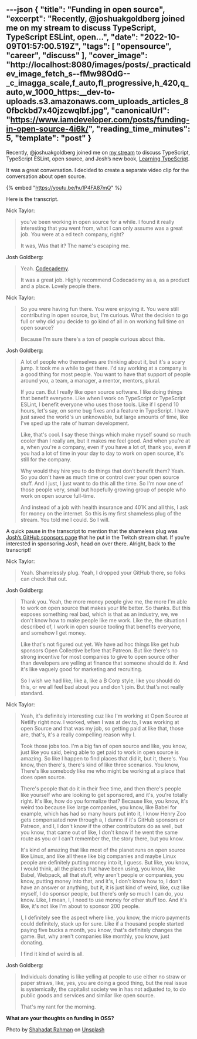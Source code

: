 ---json
{
  "title": "Funding in open source",
  "excerpt": "Recently, @joshuakgoldberg joined me on my stream to discuss TypeScript, TypeScript ESLint, open...",
  "date": "2022-10-09T01:57:00.519Z",
  "tags": [
    "opensource",
    "career",
    "discuss"
  ],
  "cover_image": "http://localhost:8080/images/posts/_practicaldev_image_fetch_s--fMw98OdG--_c_imagga_scale,f_auto,fl_progressive,h_420,q_auto,w_1000_https:__dev-to-uploads.s3.amazonaws.com_uploads_articles_80fbckbd7x40jzcwqlbf.jpg",
  "canonicalUrl": "https://www.iamdeveloper.com/posts/funding-in-open-source-4i6k/",
  "reading_time_minutes": 5,
  "template": "post"
}
---

Recently, @joshuakgoldberg joined me on [my stream](https://livecoding.ca) to discuss TypeScript, TypeScript ESLint, open source, and Josh’s new book, [Learning TypeScript](https://www.learningtypescript.com).

It was a great conversation. I decided to create a separate video clip for the conversation about open source.

{% embed "https://youtu.be/hu1P4FA87mQ" %}

Here is the transcript.

Nick Taylor:

<blockquote>
<p>you've been working in open source for a while. I found it really interesting that you went from, what I can only assume was a great job. You were at a ed tech company, right?</p>

<p>It was, Was that it? The name's escaping me.</p>
</blockquote>

Josh Goldberg: 
<blockquote>
<p>Yeah. <a href="https://www.codecademy.com/">Codecademy</a>.</p>

<p>It was a great job. Highly recommend Codecademy as a, as a product and a place. Lovely people there.
</p>
</blockquote> 

Nick Taylor:

<blockquote>
<p>So you were having fun there. You were enjoying it. You were still contributing in open source, but, I'm curious. What the decision to go full or why did you decide to go kind of all in on working full time on open source?</p>

<p>Because I'm sure there's a ton of people curious about this.</p>
</blockquote>

Josh Goldberg:
<blockquote>
<p>A lot of people who themselves are thinking about it, but it's a scary jump. It took me a while to get there. I'd say working at a company is a good thing for most people. You want to have that support of people around you, a team, a manager, a mentor, mentors, plural.</p>

<p>If you can. But I really like open source software. I like doing things that benefit everyone. Like when I work on TypeScript or TypeScript ESLint, I benefit everyone who uses those tools. Like if I spend 10 hours, let's say, on some bug fixes and a feature in TypeScript. I have just saved the world's un unknowable, but large amounts of time, like I've sped up the rate of human development.</p>

<p>Like, that's cool. I say these things which make myself sound so much cooler than I really am, but it makes me feel good. And when you're at a, when you're a company, even if you have a lot of, thank you, even if you had a lot of time in your day to day to work on open source, it's still for the company.</p>

<p>Why would they hire you to do things that don't benefit them? Yeah. So you don't have as much time or control over your open source stuff. And I just, I just want to do this all the time. So I'm now one of those people very, small but hopefully growing group of people who work on open source full-time.</p>

<p>And instead of a job with health insurance and 401K and all this, I ask for money on the internet. So this is my first shameless plug of the stream. You told me I could. So I will.</p>
</blockquote> 

A quick pause in the transcript to mention that the shameless plug was [Josh’s GitHub sponsors page](https://github.com/sponsors/JoshuaKGoldberg) that he put in the Twitch stream chat. If you’re interested in sponsoring Josh, head on over there. Alright, back to the transcript!

Nick Taylor:
<blockquote>
<p>Yeah. Shamelessly plug. Yeah, I dropped your GitHub there, so folks can check that out.</p></blockquote>

Josh Goldberg:
<blockquote>
<p>Thank you. Yeah, the more money people give me, the more I'm able to work on open source that makes your life better. So thanks. But this exposes something real bad, which is that as an industry, we, we don't know how to make people like me work. Like the, the situation I described of, I work in open source tooling that benefits everyone, and somehow I get money.</p>

<p>Like that's not figured out yet. We have ad hoc things like get hub sponsors Open Collective before that Patreon. But like there's no strong incentive for most companies to give to open source other than developers are yelling at finance that someone should do it. And it's like vaguely good for marketing and recruiting.</p>

<p>So I wish we had like, like a, like a B Corp style, like you should do this, or we all feel bad about you and don't join. But that's not really standard.
</p>
</blockquote>

Nick Taylor:
<blockquote>
<p>Yeah, it's definitely interesting cuz like I'm working at Open Source at Netlify right now. I worked, when I was at dev.to, I was working at open Source and that was my job, so getting paid at like that, those are, that's, it's a really compelling reason why I.</p>

<p>Took those jobs too. I'm a big fan of open source and like, you know, just like you said, being able to get paid to work in open source is amazing. So like I happen to find places that did it, but it, there's. You know, then there's, there's kind of like three scenarios. You know, There's like somebody like me who might be working at a place that does open source.</p>

<p>There's people that do it in their free time, and then there's people like yourself who are looking to get sponsored, and it's, you're totally right. It's like, how do you formalize that? Because like, you know, it's weird too because like large companies, you know, like Babel for example, which has had so many hours put into it, I know Henry Zoo gets compensated now through a, I dunno if it's GitHub sponsors or Patreon, and I, I don't know if the other contributors do as well, but you know, that came out of like, I don't know if he went the same route as you or I can't remember the, the story there, but you know.</p>

<p>It's kind of amazing that like most of the planet runs on open source like Linux, and like all these like big companies and maybe Linux people are definitely putting money into it, I guess. But like, you know, I would think, all the places that have been using, you know, like Babel, Webpack, all that stuff, why aren't people or companies, you know, putting money into that, and it's, I don't know how to, I don't have an answer or anything, but it, it is just kind of weird, like, cuz like myself, I do sponsor people, but there's only so much I can do, you know. Like, I mean, I, I need to use money for other stuff too. And it's like, it's not like I'm about to sponsor 200 people.</p>

<p>I, I definitely see the aspect where like, you know, the micro payments could definitely, stack up for sure. Like if a thousand people started paying five bucks a month, you know, that's definitely changes the game. But, why aren't companies like monthly, you know, just donating.</p>

<p>I find it kind of weird is all.</p>
</blockquote>

Josh Goldberg:
<blockquote>
<p>Individuals donating is like yelling at people to use either no straw or paper straws, like, yes, you are doing a good thing, but the real issue is systemically, the capitalist society we in has not adjusted to, to do public goods and services and similar like open source.</p>

<p>That's my rant for the morning.</p>
</blockquote>

**What are your thoughts on funding in OSS?**

Photo by <a href="https://unsplash.com/@hishahadat?utm_source=unsplash&utm_medium=referral&utm_content=creditCopyText">Shahadat Rahman</a> on <a href="https://unsplash.com/s/photos/open-source?utm_source=unsplash&utm_medium=referral&utm_content=creditCopyText">Unsplash</a>
